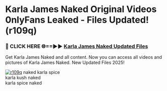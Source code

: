 # Karla James Naked Original Videos 0nlyFans Leaked - Files Updated! (r109q)

<h3>🔴 CLICK HERE 🌐==►► <a href="https://tinyurl.com/up5wt9bj" rel="nofollow">Karla James Naked Updated Files</a></h3>

Get Karla James Naked and all content. Now you can access all videos and pictures of Karla James Naked. New Updated Files 2025!

[![r109q](https://i.imgur.com/ABiUzMV.gif)](https://tinyurl.com/up5wt9bj)
naked karla spice<br>
karla kush naked<br>
karla spice naked